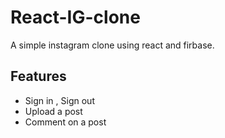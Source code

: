 # React-IG-clone
A simple instagram clone using react and firbase.

## Features
* Sign in , Sign out
* Upload a post
* Comment on a post
